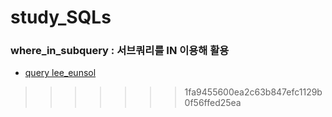 # study_SQLs
### where_in_subquery : 서브쿼리를 IN 이용해 활용
- [query lee_eunsol](./Lee_Eunsol/w3schools/where_in_subquery.sql)
>>>>>>> 1fa9455600ea2c63b847efc1129b0f56ffed25ea
